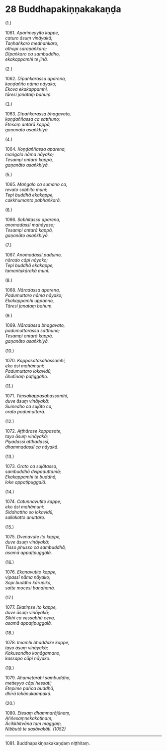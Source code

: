 

# 28 Buddhapakiṇṇakakaṇḍa


(1.)

1061\. _Aparimeyyito kappe,_  
_caturo āsuṃ vināyakā;_  
_Taṇhaṅkaro medhaṅkaro,_  
_athopi saraṇaṅkaro;_  
_Dīpaṅkaro ca sambuddho,_  
_ekakappamhi te jinā._  


(2.)

1062\. _Dīpaṅkarassa aparena,_  
_koṇḍañño nāma nāyako;_  
_Ekova ekakappamhi,_  
_tāresi janataṃ bahuṃ._  


(3.)

1063\. _Dīpaṅkarassa bhagavato,_  
_koṇḍaññassa ca satthuno;_  
_Etesaṃ antarā kappā,_  
_gaṇanāto asaṅkhiyā._  


(4.)

1064\. _Koṇḍaññassa aparena,_  
_maṅgalo nāma nāyako;_  
_Tesampi antarā kappā,_  
_gaṇanāto asaṅkhiyā._  


(5.)

1065\. _Maṅgalo ca sumano ca,_  
_revato sobhito muni;_  
_Tepi buddhā ekakappe,_  
_cakkhumanto pabhaṅkarā._  


(6.)

1066\. _Sobhitassa aparena,_  
_anomadassī mahāyaso;_  
_Tesampi antarā kappā,_  
_gaṇanāto asaṅkhiyā._  


(7.)

1067\. _Anomadassī padumo,_  
_nārado cāpi nāyako;_  
_Tepi buddhā ekakappe,_  
_tamantakārakā munī._  


(8.)

1068\. _Nāradassa aparena,_  
_Padumuttaro nāma nāyako;_  
_Ekakappamhi uppanno,_  
_Tāresi janataṃ bahuṃ._  


(9.)

1069\. _Nāradassa bhagavato,_  
_padumuttarassa satthuno;_  
_Tesampi antarā kappā,_  
_gaṇanāto asaṅkhiyā._  


(10.)

1070\. _Kappasatasahassamhi,_  
_eko āsi mahāmuni;_  
_Padumuttaro lokavidū,_  
_āhutīnaṃ paṭiggaho._  


(11.)

1071\. _Tiṃsakappasahassamhi,_  
_duve āsuṃ vināyakā;_  
_Sumedho ca sujāto ca,_  
_orato padumuttarā._  


(12.)

1072\. _Aṭṭhārase kappasate,_  
_tayo āsuṃ vināyakā;_  
_Piyadassī atthadassī,_  
_dhammadassī ca nāyakā._  


(13.)

1073\. _Orato ca sujātassa,_  
_sambuddhā dvipaduttamā;_  
_Ekakappamhi te buddhā,_  
_loke appaṭipuggalā._  


(14.)

1074\. _Catunnavutito kappe,_  
_eko āsi mahāmuni;_  
_Siddhattho so lokavidū,_  
_sallakatto anuttaro._  


(15.)

1075\. _Dvenavute ito kappe,_  
_duve āsuṃ vināyakā;_  
_Tisso phusso ca sambuddhā,_  
_asamā appaṭipuggalā._  


(16.)

1076\. _Ekanavutito kappe,_  
_vipassī nāma nāyako;_  
_Sopi buddho kāruṇiko,_  
_satte mocesi bandhanā._  


(17.)

1077\. _Ekatiṃse ito kappe,_  
_duve āsuṃ vināyakā;_  
_Sikhī ca vessabhū ceva,_  
_asamā appaṭipuggalā._  


(18.)

1078\. _Imamhi bhaddake kappe,_  
_tayo āsuṃ vināyakā;_  
_Kakusandho koṇāgamano,_  
_kassapo cāpi nāyako._  


(19.)

1079\. _Ahametarahi sambuddho,_  
_metteyyo cāpi hessati;_  
_Etepime pañca buddhā,_  
_dhīrā lokānukampakā._  


(20.)

1080\. _Etesaṃ dhammarājūnaṃ,_  
_Aññesaṃnekakoṭinaṃ;_  
_Ācikkhitvāna taṃ maggaṃ,_  
_Nibbutā te sasāvakāti. (1052)_  


---

1081\. Buddhapakiṇṇakakaṇḍaṃ niṭṭhitaṃ.






